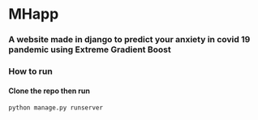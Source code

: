 ﻿# MHapp
### A website made in django to predict your anxiety in covid 19 pandemic using Extreme Gradient Boost

### How to run
#### Clone the repo then run
```
python manage.py runserver
```
